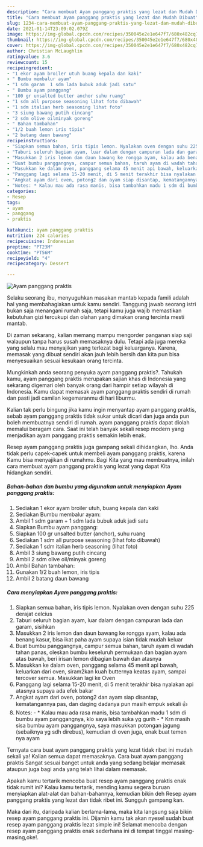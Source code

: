 ```yaml
---
description: "Cara membuat Ayam panggang praktis yang lezat dan Mudah Dibuat"
title: "Cara membuat Ayam panggang praktis yang lezat dan Mudah Dibuat"
slug: 1234-cara-membuat-ayam-panggang-praktis-yang-lezat-dan-mudah-dibuat
date: 2021-01-14T23:09:02.079Z
image: https://img-global.cpcdn.com/recipes/350045e2e1e647f7/680x482cq70/ayam-panggang-praktis-foto-resep-utama.jpg
thumbnail: https://img-global.cpcdn.com/recipes/350045e2e1e647f7/680x482cq70/ayam-panggang-praktis-foto-resep-utama.jpg
cover: https://img-global.cpcdn.com/recipes/350045e2e1e647f7/680x482cq70/ayam-panggang-praktis-foto-resep-utama.jpg
author: Christian McLaughlin
ratingvalue: 3.6
reviewcount: 15
recipeingredient:
- "1 ekor ayam broiler utuh buang kepala dan kaki"
- " Bumbu membalur ayam"
- "1 sdm garam  1 sdm lada bubuk aduk jadi satu"
- " Bumbu ayam panggang"
- "100 gr unsalted butter anchor suhu ruang"
- "1 sdm all purpose seasoning lihat foto dibawah"
- "1 sdm italian herb seasoning lihat foto"
- "3 siung bawang putih cincang"
- "2 sdm olive oilminyak goreng"
- " Bahan tambahan"
- "1/2 buah lemon iris tipis"
- "2 batang daun bawang"
recipeinstructions:
- "Siapkan semua bahan, iris tipis lemon. Nyalakan oven dengan suhu 225 derajat celcius"
- "Taburi seluruh bagian ayam, luar dalam dengan campuran lada dan garam, sisihkan"
- "Masukkan 2 iris lemon dan daun bawang ke rongga ayam, kalau ada benang kasur, bisa ikat paha ayam supaya isian tidak mudah keluar"
- "Buat bumbu panggangnya, campur semua bahan, taruh ayam di wadah tahan panas, oleskan bumbu keseluruh permukaan dan bagian ayam atas bawah, beri irisan lemon dibagian bawah dan atasnya"
- "Masukkan ke dalam oven, panggang selama 45 menit api bawah, keluarkan dari oven, siram2kan kuah butternya keatas ayam, sampai tercover semua. Masukkan lagi ke Oven"
- "Panggang lagi selama 15-20 menit, di 5 menit terakhir bisa nyalakan api atasnya supaya ada efek bakar"
- "Angkat ayam dari oven, potong2 dan ayam siap disantap, kematangannya pas, dan daging dadanya pun masih empuk sekali 👍"
- "Notes: * Kalau mau ada rasa manis, bisa tambahkan madu 1 sdm di bumbu ayam panggangnya, klo saya lebih suka yg gurih * Krn masih sisa bumbu ayam panggangnya, saya masukkan potongan jagung (sebaiknya yg sdh direbus), kemudian di oven juga, enak buat temen nya ayam"
categories:
- Resep
tags:
- ayam
- panggang
- praktis

katakunci: ayam panggang praktis 
nutrition: 224 calories
recipecuisine: Indonesian
preptime: "PT23M"
cooktime: "PT56M"
recipeyield: "4"
recipecategory: Dessert

---
```



![Ayam panggang praktis](https://img-global.cpcdn.com/recipes/350045e2e1e647f7/680x482cq70/ayam-panggang-praktis-foto-resep-utama.jpg)

Selaku seorang ibu, menyuguhkan masakan mantab kepada famili adalah hal yang membahagiakan untuk kamu sendiri. Tanggung jawab seorang istri bukan saja menangani rumah saja, tetapi kamu juga wajib memastikan kebutuhan gizi tercukupi dan olahan yang dimakan orang tercinta mesti mantab.

Di zaman  sekarang, kalian memang mampu mengorder panganan siap saji walaupun tanpa harus susah memasaknya dulu. Tetapi ada juga mereka yang selalu mau menyajikan yang terlezat bagi keluarganya. Karena, memasak yang dibuat sendiri akan jauh lebih bersih dan kita pun bisa menyesuaikan sesuai kesukaan orang tercinta. 



Mungkinkah anda seorang penyuka ayam panggang praktis?. Tahukah kamu, ayam panggang praktis merupakan sajian khas di Indonesia yang sekarang digemari oleh banyak orang dari hampir setiap wilayah di Indonesia. Kamu dapat memasak ayam panggang praktis sendiri di rumah dan pasti jadi camilan kegemaranmu di hari liburmu.

Kalian tak perlu bingung jika kamu ingin menyantap ayam panggang praktis, sebab ayam panggang praktis tidak sukar untuk dicari dan juga anda pun boleh membuatnya sendiri di rumah. ayam panggang praktis dapat diolah memalui beragam cara. Saat ini telah banyak sekali resep modern yang menjadikan ayam panggang praktis semakin lebih enak.

Resep ayam panggang praktis juga gampang sekali dihidangkan, lho. Anda tidak perlu capek-capek untuk membeli ayam panggang praktis, karena Kamu bisa menyajikan di rumahmu. Bagi Kita yang mau membuatnya, inilah cara membuat ayam panggang praktis yang lezat yang dapat Kita hidangkan sendiri.

<!--inarticleads1-->

##### Bahan-bahan dan bumbu yang digunakan untuk menyiapkan Ayam panggang praktis:

1. Sediakan 1 ekor ayam broiler utuh, buang kepala dan kaki
1. Sediakan  Bumbu membalur ayam:
1. Ambil 1 sdm garam + 1 sdm lada bubuk aduk jadi satu
1. Siapkan  Bumbu ayam panggang:
1. Siapkan 100 gr unsalted butter (anchor), suhu ruang
1. Sediakan 1 sdm all purpose seasoning (lihat foto dibawah)
1. Sediakan 1 sdm italian herb seasoning (lihat foto)
1. Ambil 3 siung bawang putih cincang
1. Ambil 2 sdm olive oil/minyak goreng
1. Ambil  Bahan tambahan:
1. Gunakan 1/2 buah lemon, iris tipis
1. Ambil 2 batang daun bawang




<!--inarticleads2-->

##### Cara menyiapkan Ayam panggang praktis:

1. Siapkan semua bahan, iris tipis lemon. Nyalakan oven dengan suhu 225 derajat celcius
1. Taburi seluruh bagian ayam, luar dalam dengan campuran lada dan garam, sisihkan
1. Masukkan 2 iris lemon dan daun bawang ke rongga ayam, kalau ada benang kasur, bisa ikat paha ayam supaya isian tidak mudah keluar
1. Buat bumbu panggangnya, campur semua bahan, taruh ayam di wadah tahan panas, oleskan bumbu keseluruh permukaan dan bagian ayam atas bawah, beri irisan lemon dibagian bawah dan atasnya
1. Masukkan ke dalam oven, panggang selama 45 menit api bawah, keluarkan dari oven, siram2kan kuah butternya keatas ayam, sampai tercover semua. Masukkan lagi ke Oven
1. Panggang lagi selama 15-20 menit, di 5 menit terakhir bisa nyalakan api atasnya supaya ada efek bakar
1. Angkat ayam dari oven, potong2 dan ayam siap disantap, kematangannya pas, dan daging dadanya pun masih empuk sekali 👍
1. Notes: - * Kalau mau ada rasa manis, bisa tambahkan madu 1 sdm di bumbu ayam panggangnya, klo saya lebih suka yg gurih - * Krn masih sisa bumbu ayam panggangnya, saya masukkan potongan jagung (sebaiknya yg sdh direbus), kemudian di oven juga, enak buat temen nya ayam




Ternyata cara buat ayam panggang praktis yang lezat tidak ribet ini mudah sekali ya! Kalian semua dapat memasaknya. Cara buat ayam panggang praktis Sangat sesuai banget untuk anda yang sedang belajar memasak ataupun juga bagi anda yang telah lihai dalam memasak.

Apakah kamu tertarik mencoba buat resep ayam panggang praktis enak tidak rumit ini? Kalau kamu tertarik, mending kamu segera buruan menyiapkan alat-alat dan bahan-bahannya, kemudian bikin deh Resep ayam panggang praktis yang lezat dan tidak ribet ini. Sungguh gampang kan. 

Maka dari itu, daripada kalian berlama-lama, maka kita langsung saja bikin resep ayam panggang praktis ini. Dijamin kamu tak akan nyesel sudah buat resep ayam panggang praktis lezat simple ini! Selamat mencoba dengan resep ayam panggang praktis enak sederhana ini di tempat tinggal masing-masing,oke!.

